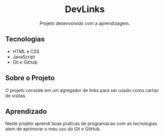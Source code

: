 <h1 align="center"> DevLinks </h1>

<p align="center">
  Projeto desenvolvido com a aprendizagem.  
</p>

## Tecnologias

- HTML e CSS
- JavaScript
- Git e Github

## Sobre o Projeto

O projeto consiste em um agregador de links para ser usado como cartao de visitas.

## Aprendizado

Neste projeto aprendi boas praticas de programacao com as tecnologias alem de aprimorar o meu uso do Git e GitHub.
